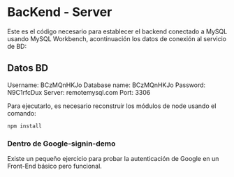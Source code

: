 # BacKend - Server

Este es el código necesario para establecer el backend conectado a MySQL usando MySQL Workbench, acontinuación los datos de conexión al servicio de BD:

 ## Datos BD

Username: BCzMQnHKJo
Database name: BCzMQnHKJo
Password: N9C1rfcDux
Server: remotemysql.com
Port: 3306

Para ejecutarlo, es necesario reconstruir los módulos de node usando el comando:

```
npm install
```

### Dentro de Google-signin-demo

Existe un pequeño ejercicio para probar la autenticación de Google en un Front-End básico pero funcional.
